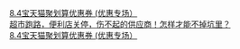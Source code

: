   
[8.4宝天猫聚划算优惠券 (优惠专场）](http://www.dianyue.me/archives/855/yaah65enpi4lvtpg/)  
[超市跑路，便利店关停，伤不起的供应商！怎样才能不掉坑里？](http://www.dianyue.me/archives/942/i3axi8of2dlh59cs/)  
[8.4宝天猫聚划算优惠券 (优惠专场）](http://www.dianyue.me/archives/111/kw5y5oquodqsp1hi/)